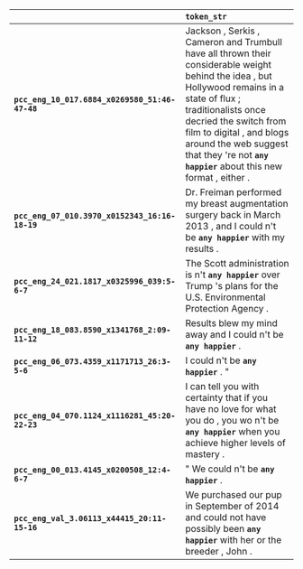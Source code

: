 |                                                | `token_str`                                                                                                                                                                                                                                                                                                         |
|:-----------------------------------------------|:--------------------------------------------------------------------------------------------------------------------------------------------------------------------------------------------------------------------------------------------------------------------------------------------------------------------|
| **`pcc_eng_10_017.6884_x0269580_51:46-47-48`** | Jackson , Serkis , Cameron and Trumbull have all thrown their considerable weight behind the idea , but Hollywood remains in a state of flux ; traditionalists once decried the switch from film to digital , and blogs around the web suggest that they 're not __`any happier`__ about this new format , either . |
| **`pcc_eng_07_010.3970_x0152343_16:16-18-19`** | Dr. Freiman performed my breast augmentation surgery back in March 2013 , and I could n't be __`any happier`__ with my results .                                                                                                                                                                                    |
| **`pcc_eng_24_021.1817_x0325996_039:5-6-7`**   | The Scott administration is n't __`any happier`__ over Trump 's plans for the U.S. Environmental Protection Agency .                                                                                                                                                                                                |
| **`pcc_eng_18_083.8590_x1341768_2:09-11-12`**  | Results blew my mind away and I could n't be __`any happier`__ .                                                                                                                                                                                                                                                    |
| **`pcc_eng_06_073.4359_x1171713_26:3-5-6`**    | I could n't be __`any happier`__ . "                                                                                                                                                                                                                                                                                |
| **`pcc_eng_04_070.1124_x1116281_45:20-22-23`** | I can tell you with certainty that if you have no love for what you do , you wo n't be __`any happier`__ when you achieve higher levels of mastery .                                                                                                                                                                |
| **`pcc_eng_00_013.4145_x0200508_12:4-6-7`**    | " We could n't be __`any happier`__ .                                                                                                                                                                                                                                                                               |
| **`pcc_eng_val_3.06113_x44415_20:11-15-16`**   | We purchased our pup in September of 2014 and could not have possibly been __`any happier`__ with her or the breeder , John .                                                                                                                                                                                       |